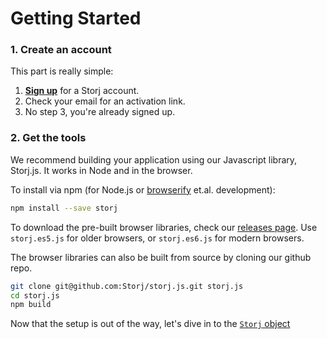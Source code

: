 # Getting Started

### 1. Create an account

This part is really simple:

1. [**Sign up**](https://app.storj.io/#/signup) for a Storj account.
2. Check your email for an activation link.
3. No step 3, you're already signed up.

### 2. Get the tools

We recommend building your application using our Javascript library, Storj.js.
It works in Node and in the browser.

To install via npm (for Node.js or [browserify](http://browserify.org/) et.al.
development):

```sh
npm install --save storj
```

To download the pre-built browser libraries, check our
[releases page](https://github.com/Storj/storj.js/releases).
Use `storj.es5.js` for older browsers, or `storj.es6.js` for modern browsers.

The browser libraries can also be built from source by cloning our github repo.

```sh
git clone git@github.com:Storj/storj.js.git storj.js
cd storj.js
npm build
```

Now that the setup is out of the way, let's dive in to the
[`Storj` object](02-storj-object.md)
